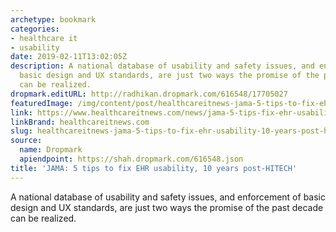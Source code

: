 ```yaml
---
archetype: bookmark
categories:
- healthcare it
- usability
date: 2019-02-11T13:02:05Z
description: A national database of usability and safety issues, and enforcement of
  basic design and UX standards, are just two ways the promise of the past decade
  can be realized.
dropmark.editURL: http://radhikan.dropmark.com/616548/17705027
featuredImage: /img/content/post/healthcareitnews-jama-5-tips-to-fix-ehr-usability-10-years-post-hitech.png
link: https://www.healthcareitnews.com/news/jama-5-tips-fix-ehr-usability-10-years-post-hitech
linkBrand: healthcareitnews.com
slug: healthcareitnews-jama-5-tips-to-fix-ehr-usability-10-years-post-hitech
source:
  name: Dropmark
  apiendpoint: https://shah.dropmark.com/616548.json
title: 'JAMA: 5 tips to fix EHR usability, 10 years post-HITECH'
---
```

A national database of usability and safety issues, and enforcement of basic design and UX standards, are just two ways the promise of the past decade can be realized.
